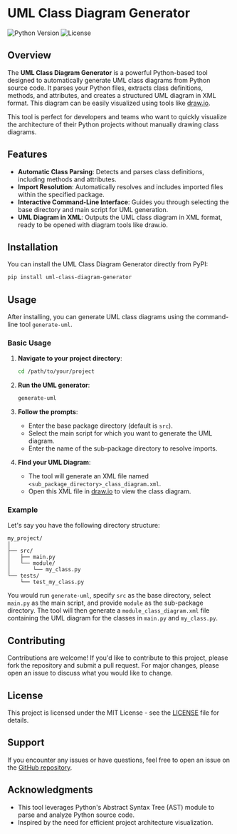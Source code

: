 # UML Class Diagram Generator

![Python Version](https://img.shields.io/badge/python-3.6%2B-blue)
![License](https://img.shields.io/badge/license-MIT-green)

## Overview

The **UML Class Diagram Generator** is a powerful Python-based tool designed to automatically generate UML class diagrams from Python source code. It parses your Python files, extracts class definitions, methods, and attributes, and creates a structured UML diagram in XML format. This diagram can be easily visualized using tools like [draw.io](https://app.diagrams.net/).

This tool is perfect for developers and teams who want to quickly visualize the architecture of their Python projects without manually drawing class diagrams.

## Features

- **Automatic Class Parsing**: Detects and parses class definitions, including methods and attributes.
- **Import Resolution**: Automatically resolves and includes imported files within the specified package.
- **Interactive Command-Line Interface**: Guides you through selecting the base directory and main script for UML generation.
- **UML Diagram in XML**: Outputs the UML class diagram in XML format, ready to be opened with diagram tools like draw.io.

## Installation

You can install the UML Class Diagram Generator directly from PyPI:

```bash
pip install uml-class-diagram-generator
```

## Usage

After installing, you can generate UML class diagrams using the command-line tool `generate-uml`.

### Basic Usage

1. **Navigate to your project directory**:

   ```bash
   cd /path/to/your/project
   ```

2. **Run the UML generator**:

   ```bash
   generate-uml
   ```

3. **Follow the prompts**:
   - Enter the base package directory (default is `src`).
   - Select the main script for which you want to generate the UML diagram.
   - Enter the name of the sub-package directory to resolve imports.

4. **Find your UML Diagram**:
   - The tool will generate an XML file named `<sub_package_directory>_class_diagram.xml`.
   - Open this XML file in [draw.io](https://app.diagrams.net/) to view the class diagram.

### Example

Let's say you have the following directory structure:

```
my_project/
│
├── src/
│   ├── main.py
│   └── module/
│       └── my_class.py
└── tests/
    └── test_my_class.py
```

You would run `generate-uml`, specify `src` as the base directory, select `main.py` as the main script, and provide `module` as the sub-package directory. The tool will then generate a `module_class_diagram.xml` file containing the UML diagram for the classes in `main.py` and `my_class.py`.

## Contributing

Contributions are welcome! If you'd like to contribute to this project, please fork the repository and submit a pull request. For major changes, please open an issue to discuss what you would like to change.

## License

This project is licensed under the MIT License - see the [LICENSE](LICENSE) file for details.

## Support

If you encounter any issues or have questions, feel free to open an issue on the [GitHub repository](https://github.com/siddharthverma-1607/uml-class-diagram-generator).

## Acknowledgments

- This tool leverages Python's Abstract Syntax Tree (AST) module to parse and analyze Python source code.
- Inspired by the need for efficient project architecture visualization.
